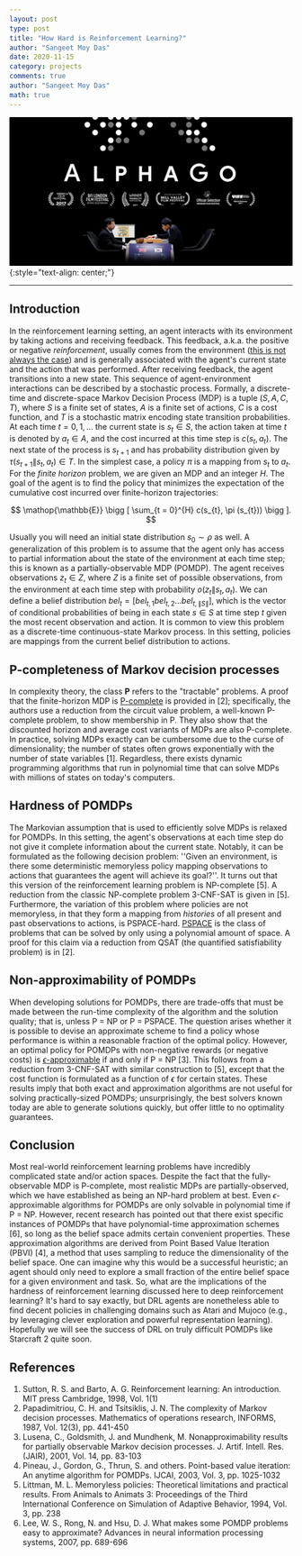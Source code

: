 ```yaml
---
layout: post
type: post
title: "How Hard is Reinforcement Learning?"
author: "Sangeet Moy Das"
date: 2020-11-15
category: projects
comments: true
author: "Sangeet Moy Das"
math: true
---
```


![](/projects/assets/reinforcement-learning.png){:style="text-align: center;"}

<script type="text/javascript" async
  src="https://cdn.mathjax.org/mathjax/latest/MathJax.js?config=TeX-MML-AM_CHTML">
</script>

<script type="text/x-mathjax-config">
MathJax.Hub.Config({
  TeX: { equationNumbers: { autoNumber: "AMS" } },
  tex2jax: {inlineMath: [['$','$'], ['\\(','\\)']]}
});
</script>

---

## Introduction

In the reinforcement learning setting, an agent interacts with its environment by taking actions and receiving feedback. This feedback, a.k.a. the positive or negative *reinforcement*, usually comes from the environment ([this is not always the case](http://web.eecs.umich.edu/~baveja/Papers/FinalNIPSIMRL.pdf)) and is generally associated with the agent's current state and the action that was performed. After receiving feedback, the agent transitions into a new state. This sequence of agent-environment interactions can be described by a stochastic process. Formally, a discrete-time and discrete-space Markov Decision Process (MDP) is a tuple $(S, A, C, T)$, where $S$ is a finite set of states, $A$ is a finite set of actions, $C$ is a cost function, and $T$ is a stochastic matrix encoding state transition probabilities. At each time $t = 0, 1, ...$ the current state is $s_{t} \in S$, the action taken at time $t$ is denoted by $a_{t} \in A$, and the cost incurred at this time step is $c(s_{t}, a_{t})$. The next state of the process is $s_{t+1}$ and has probability distribution given by $\tau (s_{t+1} \| s_{t}, a_{t}) \in T$. In the simplest case, a policy $\pi$ is a mapping from $s_{t}$ to $a_{t}$. For the *finite horizon* problem, we are given an MDP and an integer $H$. The goal of the agent is to find the policy that minimizes the expectation of the cumulative cost incurred over finite-horizon trajectories:

$$
\mathop{\mathbb{E}} \bigg [ \sum_{t = 0}^{H} c(s_{t}, \pi (s_{t})) \bigg ].
$$

Usually you will need an initial state distribution $s_0 \sim \rho$ as well. A generalization of this problem is to assume that the agent only has access to partial information about the state of the environment at each time step; this is known as a partially-observable MDP (POMDP). The agent receives observations $z_{t} \in Z$, where $Z$ is a finite set of possible observations, from the environment at each time step with probability $o(z_{t} \| s_{t}, a_{t})$. We can define a belief distribution $bel_{t} = [bel_{t, 1} bel_{t, 2} ... bel_{t, \|S\|}]$, which is the vector of conditional probabilities of being in each state $s \in S$ at time step $t$ given the most recent observation and action. It is common to view this problem as a discrete-time continuous-state Markov process. In this setting, policies are mappings from the current belief distribution to actions. 

## P-completeness of Markov decision processes

In complexity theory, the class **P** refers to the "tractable" problems. A proof that the finite-horizon MDP is [P-complete](https://en.wikipedia.org/wiki/P-complete) is provided in [2]; specifically, the authors use a reduction from the circuit value problem, a well-known P-complete problem, to show membership in P. They also show that the discounted horizon and average cost variants of MDPs are also P-complete. In practice, solving MDPs exactly can be cumbersome due to the curse of dimensionality; the number of states often grows exponentially with the number of state variables [1]. Regardless, there exists dynamic programming algorithms that run in polynomial time that can solve MDPs with millions of states on today's computers. 

## Hardness of POMDPs

The Markovian assumption that is used to efficiently solve MDPs is relaxed for POMDPs. In this setting, the agent's observations at each time step do not give it complete information about the current state. Notably, it can be formulated as the following decision problem: ''Given an environment, is there some deterministic memoryless policy mapping observations to actions that guarantees the agent will achieve its goal?''. It turns out that this version of the reinforcement learning problem is NP-complete [5]. A reduction from the classic NP-complete problem 3-CNF-SAT is given in [5]. Furthermore, the variation of this problem where policies are not memoryless, in that they form a mapping from *histories* of all present and past observations to actions, is PSPACE-hard. [PSPACE](https://en.wikipedia.org/wiki/PSPACE) is the class of problems that can be solved by only using a polynomial amount of space. A proof for this claim via a reduction from QSAT (the quantified satisfiability problem) is in [2].

## Non-approximability of POMDPs

When developing solutions for POMDPs, there are trade-offs that must be made between the run-time complexity of the algorithm and the solution quality; that is, unless P = NP or P = PSPACE. The question arises whether it is possible to devise an approximate scheme to find a policy whose performance is within a reasonable fraction of the optimal policy. However, an optimal policy for POMDPs with non-negative rewards (or negative costs) is [$\epsilon$-approximable](https://en.wikipedia.org/wiki/Polynomial-time_approximation_scheme) if and only if P = NP [3]. This follows from a reduction from 3-CNF-SAT with similar construction to [5], except that the cost function is formulated as a function of $\epsilon$ for certain states. These results imply that both exact and approximation algorithms are not useful for solving practically-sized POMDPs; unsurprisingly, the best solvers known today are able to generate solutions quickly, but offer little to no optimality guarantees. 

## Conclusion

Most real-world reinforcement learning problems have incredibly complicated state and/or action spaces. Despite the fact that the fully-observable MDP is P-complete, most realistic MDPs are partially-observed, which we have established as being an NP-hard problem at best. Even $\epsilon$-approximable algorithms for POMDPs are only solvable in polynomial time if P = NP. However, recent research has pointed out that there exist specific instances of POMDPs that have polynomial-time approximation schemes [6], so long as the belief space admits certain convenient properties. These approximation algorithms are derived from Point Based Value Iteration (PBVI) [4], a method that uses sampling to reduce the dimensionality of the belief space. One can imagine why this would be a successful heuristic; an agent should only need to explore a small fraction of the entire belief space for a given environment and task. So, what are the implications of the hardness of reinforcement learning discussed here to deep reinforcement learning? It's hard to say exactly, but DRL agents are nonetheless able to find decent policies in challenging domains such as Atari and Mujoco (e.g., by leveraging clever exploration and powerful representation learning). Hopefully we will see the success of DRL on truly difficult POMDPs like Starcraft 2 quite soon.  

## References

1. Sutton, R. S. and Barto, A. G. Reinforcement learning: An introduction. MIT press Cambridge, 1998, Vol. 1(1)
2. Papadimitriou, C. H. and Tsitsiklis, J. N. The complexity of Markov decision processes. Mathematics of operations research, INFORMS, 1987, Vol. 12(3), pp. 441-450
3. Lusena, C., Goldsmith, J. and Mundhenk, M. Nonapproximability results for partially observable Markov decision processes. J. Artif. Intell. Res.(JAIR), 2001, Vol. 14, pp. 83-103
4. Pineau, J., Gordon, G., Thrun, S. and others. Point-based value iteration: An anytime algorithm for POMDPs. IJCAI, 2003, Vol. 3, pp. 1025-1032
5. Littman, M. L. Memoryless policies: Theoretical limitations and practical results. From Animals to Animats 3: Proceedings of the Third International Conference on Simulation of Adaptive Behavior, 1994, Vol. 3, pp. 238
6. Lee, W. S., Rong, N. and Hsu, D. J. What makes some POMDP problems easy to approximate? Advances in neural information processing systems, 2007, pp. 689-696
